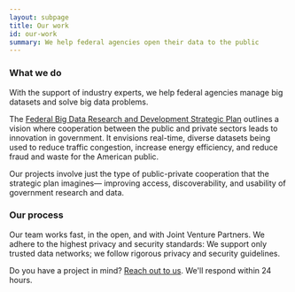 ```yaml
---
layout: subpage
title: Our work
id: our-work
summary: We help federal agencies open their data to the public
---
```


### What we do

With the support of industry experts, we help federal agencies manage big datasets and solve big data problems.

The [Federal Big Data Research and Development Strategic Plan](https://www.whitehouse.gov/sites/default/files/microsites/ostp/NSTC/bigdatardstrategicplan-nitrd_final-051916.pdf) outlines a vision where cooperation between the public and private sectors leads to innovation in government.  It envisions real-time, diverse datasets being used to reduce traffic congestion, increase energy efficiency, and reduce fraud and waste for the American public.

Our projects involve just the type of public-private cooperation that the strategic plan imagines— improving access, discoverability, and usability of government research and data.


### Our process

Our team works fast, in the open, and with Joint Venture Partners. We adhere to the highest privacy and security standards: We support only trusted data networks; we follow rigorous privacy and security guidelines.

Do you have a project in mind? <a href="mailto:info@ntis.gov?Subject=Project%20Inquiry" target="_top">Reach out to us</a>. We'll respond within 24 hours.
